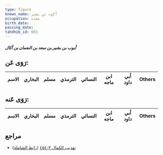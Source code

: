 ```yaml
---
type: figure
known_name: أَيُّوب بن بشير
occupation: محدث
birth_date:
passing_date:
tahdhib_id: 603
---
```

##### أيوب بن بشير بن سعد بن النعمان بن أكال

## رَوَى عَن:
| الاسم | البخاري | مسلم | الترمذي | النسائي | ابن ماجه | أبي داود | Others |
| ----- | ------- | ---- | ------- | ------- | -------- | -------- | ------ |
## رَوَى عَنه:
| الاسم | البخاري | مسلم | الترمذي | النسائي | ابن ماجه | أبي داود | Others |
| ----- | ------- | ---- | ------- | ------- | -------- | -------- | ------ |
## مراجع
- [تهذيب الكمال ٣-٤٥٤](obsidian://open?vault=Tahdhib-al-Kamal&file=Figures/٦٠٣-أيوب%20بن%20بشير%20بن%20سعد%20بن%20النعمان%20بن%20أكال) ([رابط الشاملة](https://shamela.ws/book/3722/1468))